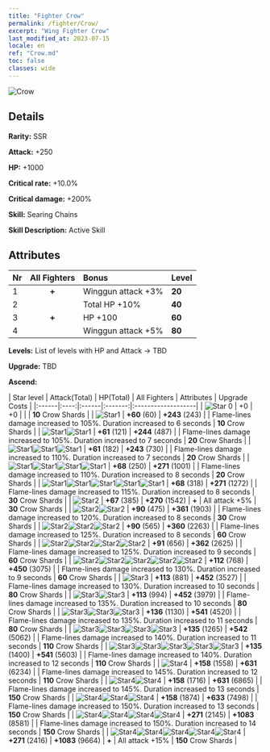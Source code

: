 ```yaml
---
title: "Fighter Crow"
permalink: /fighter/Crow/
excerpt: "Wing Fighter Crow"
last_modified_at: 2023-07-15
locale: en
ref: "Crow.md"
toc: false
classes: wide
---
```



 ![Crow](/images/ship/fj_img16.png)

## Details

 **Rarity:** SSR 

 **Attack:** +250

 **HP:** +1000

 **Critical rate:** +10.0%

 **Critical damage:** +200%

 **Skill:** Searing Chains

 **Skill Description:**  Active Skill

## Attributes

  |  Nr | All Fighters | Bonus | Level |
  |:----|:-------------:|:--------------------|:--------|
  | 1  | **+**  | Winggun attack +3%  | **20** |
  | 2  |   | Total HP +10%  | **40** |
  | 3  | **+**  | HP +100  | **60** |
  | 4  |   | Winggun attack +5%  | **80** |


 **Levels:**  List of levels with HP and Attack -> TBD

 **Upgrade:**  TBD

 **Ascend:**  

  |  Star level | Attack(Total) | HP(Total) | All Fighters | Attributes | Upgrade Costs |
  |:------|:----:|:------|:-------:|:-------------------|
  | ![Star 0](/images/s0.png)  | +0  | +0  |  |    | **10** Crow Shards |
  | ![Star1](/images/s1.png)  | **+60** (60)  | **+243** (243)  |   | Flame-lines damage increased to 105%. Duration increased to 6 seconds  | **10** Crow Shards |
  | ![Star1](/images/s1.png)![Star1](/images/s1.png)  | **+61** (121)  | **+244** (487)  |   | Flame-lines damage increased to 105%. Duration increased to 7 seconds  | **20** Crow Shards |
  | ![Star1](/images/s1.png)![Star1](/images/s1.png)![Star1](/images/s1.png)  | **+61** (182)  | **+243** (730)  |   | Flame-lines damage increased to 110%. Duration increased to 7 seconds  | **20** Crow Shards |
  | ![Star1](/images/s1.png)![Star1](/images/s1.png)![Star1](/images/s1.png)![Star1](/images/s1.png)  | **+68** (250)  | **+271** (1001)  |   | Flame-lines damage increased to 110%. Duration increased to 8 seconds  | **20** Crow Shards |
  | ![Star1](/images/s1.png)![Star1](/images/s1.png)![Star1](/images/s1.png)![Star1](/images/s1.png)![Star1](/images/s1.png)  | **+68** (318)  | **+271** (1272)  |   | Flame-lines damage increased to 115%. Duration increased to 8 seconds  | **30** Crow Shards |
  | ![Star2](/images/s2.png)  | **+67** (385)  | **+270** (1542)  | **+**  | All attack +5%  | **30** Crow Shards |
  | ![Star2](/images/s2.png)![Star2](/images/s2.png)  | **+90** (475)  | **+361** (1903)  |   | Flame-lines damage increased to 120%. Duration increased to 8 seconds  | **30** Crow Shards |
  | ![Star2](/images/s2.png)![Star2](/images/s2.png)![Star2](/images/s2.png)  | **+90** (565)  | **+360** (2263)  |   | Flame-lines damage increased to 125%. Duration increased to 8 seconds  | **60** Crow Shards |
  | ![Star2](/images/s2.png)![Star2](/images/s2.png)![Star2](/images/s2.png)![Star2](/images/s2.png)  | **+91** (656)  | **+362** (2625)  |   | Flame-lines damage increased to 125%. Duration increased to 9 seconds  | **60** Crow Shards |
  | ![Star2](/images/s2.png)![Star2](/images/s2.png)![Star2](/images/s2.png)![Star2](/images/s2.png)![Star2](/images/s2.png)  | **+112** (768)  | **+450** (3075)  |   | Flame-lines damage increased to 130%. Duration increased to 9 seconds  | **60** Crow Shards |
  | ![Star3](/images/s3.png)  | **+113** (881)  | **+452** (3527)  |   | Flame-lines damage increased to 130%. Duration increased to 10 seconds  | **80** Crow Shards |
  | ![Star3](/images/s3.png)![Star3](/images/s3.png)  | **+113** (994)  | **+452** (3979)  |   | Flame-lines damage increased to 135%. Duration increased to 10 seconds  | **80** Crow Shards |
  | ![Star3](/images/s3.png)![Star3](/images/s3.png)![Star3](/images/s3.png)  | **+136** (1130)  | **+541** (4520)  |   | Flame-lines damage increased to 135%. Duration increased to 11 seconds  | **80** Crow Shards |
  | ![Star3](/images/s3.png)![Star3](/images/s3.png)![Star3](/images/s3.png)![Star3](/images/s3.png)  | **+135** (1265)  | **+542** (5062)  |   | Flame-lines damage increased to 140%. Duration increased to 11 seconds  | **110** Crow Shards |
  | ![Star3](/images/s3.png)![Star3](/images/s3.png)![Star3](/images/s3.png)![Star3](/images/s3.png)![Star3](/images/s3.png)  | **+135** (1400)  | **+541** (5603)  |   | Flame-lines damage increased to 140%. Duration increased to 12 seconds  | **110** Crow Shards |
  | ![Star4](/images/s4.png)  | **+158** (1558)  | **+631** (6234)  |   | Flame-lines damage increased to 145%. Duration increased to 12 seconds  | **110** Crow Shards |
  | ![Star4](/images/s4.png)![Star4](/images/s4.png)  | **+158** (1716)  | **+631** (6865)  |   | Flame-lines damage increased to 145%. Duration increased to 13 seconds  | **150** Crow Shards |
  | ![Star4](/images/s4.png)![Star4](/images/s4.png)![Star4](/images/s4.png)  | **+158** (1874)  | **+633** (7498)  |   | Flame-lines damage increased to 150%. Duration increased to 13 seconds  | **150** Crow Shards |
  | ![Star4](/images/s4.png)![Star4](/images/s4.png)![Star4](/images/s4.png)![Star4](/images/s4.png)  | **+271** (2145)  | **+1083** (8581)  |   | Flame-lines damage increased to 150%. Duration increased to 14 seconds  | **150** Crow Shards |
  | ![Star4](/images/s4.png)![Star4](/images/s4.png)![Star4](/images/s4.png)![Star4](/images/s4.png)![Star4](/images/s4.png)  | **+271** (2416)  | **+1083** (9664)  | **+**  | All attack +15%  | **150** Crow Shards |

